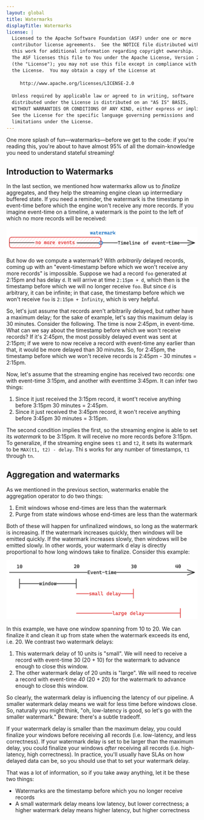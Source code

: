```yaml
---
layout: global
title: Watermarks
displayTitle: Watermarks
license: |
  Licensed to the Apache Software Foundation (ASF) under one or more
  contributor license agreements.  See the NOTICE file distributed with
  this work for additional information regarding copyright ownership.
  The ASF licenses this file to You under the Apache License, Version 2.0
  (the "License"); you may not use this file except in compliance with
  the License.  You may obtain a copy of the License at

     http://www.apache.org/licenses/LICENSE-2.0

  Unless required by applicable law or agreed to in writing, software
  distributed under the License is distributed on an "AS IS" BASIS,
  WITHOUT WARRANTIES OR CONDITIONS OF ANY KIND, either express or implied.
  See the License for the specific language governing permissions and
  limitations under the License.
---
```


One more splash of fun—watermarks—before we get to the code: if you're reading this, you're about to have almost 95% of all the domain-knowledge you need to understand stateful streaming!

## Introduction to Watermarks

In the last section, we mentioned how watermarks allow us to _finalize_ aggregates, and they help the streaming engine clean up intermediary buffered state. If you need a reminder, the watermark is the timestamp in event-time before which the engine won't receive any more records. If you imagine event-time on a timeline, a watermark is the point to the left of which no more records will be received:

![Alt text](image-2.png)

But how do we compute a watermark? With _arbitrarily_ delayed records, coming up with an "event-timestamp before which we won't receive any more records" is impossible. Suppose we had a record `foo` generated at 2:15pm and has delay `d`. It will arrive at time `2:15pm + d`, which then is the timestamp before which we will no longer receive `foo`. But since `d` is arbitrary, it can be infinite; in that case, the timestamp before which we won't receive `foo` is `2:15pm + Infinity`, which is very helpful.

So, let's just assume that records aren't arbitrarily delayed, but rather have a maximum delay; for the sake of example, let's say this maximum delay is 30 minutes. Consider the following. The time is now 2:45pm, in event-time. What can we say about the timestamp before which we won't receive records? If it's 2:45pm, the most possibly delayed event was sent at 2:15pm; if we were to now receive a record with event-time any earlier than that, it would be more
delayed than 30 minutes. So, for 2:45pm, the timestamp before which we won't receive records is 2:45pm - 30 minutes = 2:15pm.

Now, let's assume that the streaming engine has received two records: one with event-time 3:15pm, and another with eventtime 3:45pm. It can infer two things:

1. Since it just received the 3:15pm record, it wont't receive anything before 3:15pm 30 minutes = 2:45pm.
2. Since it just received the 3:45pm record, it won't receive anything before 3:45pm 30 minutes = 3:15pm.

The second condition implies the first, so the streaming engine is able to set its _watermark_ to be 3:15pm. It will receive no more records before 3:15pm. To generalize, if the streaming engine sees `t1` and `t2`, it sets its watermark to be `MAX(t1, t2) - delay`. Thi
s works for any number of timestamps, `t1` through `tn`.

## Aggregation and watermarks

As we mentioned in the previous section, watermarks enable the aggregation operator to do two things:

1. Emit windows whose end-times are less than the watermark
2. Purge from state windows whose end-times are less than the watermark

Both of these will happen for unfinalized windows, so long as the watermark is increasing. If the watermark increases quickly, then windows will be emitted quickly. If the watermark increases slowly, then windows will be emitted slowly. In other words, your watermark d
elay is directly proportional to how long windows take to finalize. Consider this example:

![Alt text](image-1.png)

In this example, we have one window spanning from 10 to 20. We can finalize it and clean it up from state when the watermark exceeds its end, i.e. 20. We contrast two watermark delays:

1. This watermark delay of 10 units is "small". We will need to receive a record with event-time 30 (20 + 10) for the watermark to advance enough to close this window.
2. The other watermark delay of 20 units is "large". We will need to receive a record with event-time _40_ (20 + 20) for the watermark to advance enough to close this window.

So clearly, the watermark delay is influencing the latency of our pipeline. A smaller watermark delay means we wait for less time before windows close. So, naturally you might think, "oh, low-latency is good, so let's go with the smaller watermark." Beware: there's a subtle tradeoff.

If your watermark delay is smaller than the maximum delay, you could finalize your windows before receiving all records (i.e. low-latency, and less correctness). If your watermark delay is set to be larger than the maximum delay, you could finalize your windows _after_
receiving all records (i.e. high-latency, high correctness). In practice, you'll usually have SLAs on how delayed data can be, so you should use that to set your watermark delay.

That was a lot of information, so if you take away anything, let it be these two things:

- Watermarks are the timestamp before which you no longer receive records
- A small watermark delay means low latency, but lower correctness; a higher watermark delay means higher latency, but higher correctness
